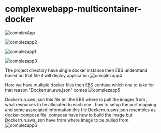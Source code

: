 # complexwebapp-multicontainer-docker

![complexApp](https://user-images.githubusercontent.com/5359534/80109143-c54f7c80-859a-11ea-9051-362f5219903c.PNG)

![complezapp2](https://user-images.githubusercontent.com/5359534/80109319-f8920b80-859a-11ea-8796-d60d60a78816.PNG)

![complezapp1](https://user-images.githubusercontent.com/5359534/80109281-ef08a380-859a-11ea-823e-e60b0413fb1b.PNG)

![complezapp3](https://user-images.githubusercontent.com/5359534/80109352-02b40a00-859b-11ea-8ae5-eb7e9dee58e3.PNG)

The project directory have single docker instance then EBS understand based on that file it will deploy application
![complezapp4](https://user-images.githubusercontent.com/5359534/80116055-20856d00-85a3-11ea-8ac6-c0cf973d344a.PNG)

Here we have multiple docker files then EBS confuse which one to take  for that reason "Dockerrun.aws.json" comes
![complezapp5](https://user-images.githubusercontent.com/5359534/80116058-21b69a00-85a3-11ea-9b8a-86760207857c.PNG)

Dockerrun.aws.json this file tell the EBS where to pull the images from , what resources to be allocated to each one , how to setup the port mapping and some associated information.this file Dockerrun.aws.json resembles as docker-compose file .compose have how to build the image but Dockerrun.aws.json have from where image to be pulled from.
![complezapp6](https://user-images.githubusercontent.com/5359534/80116061-224f3080-85a3-11ea-86a3-4aeab9d599d1.PNG)
